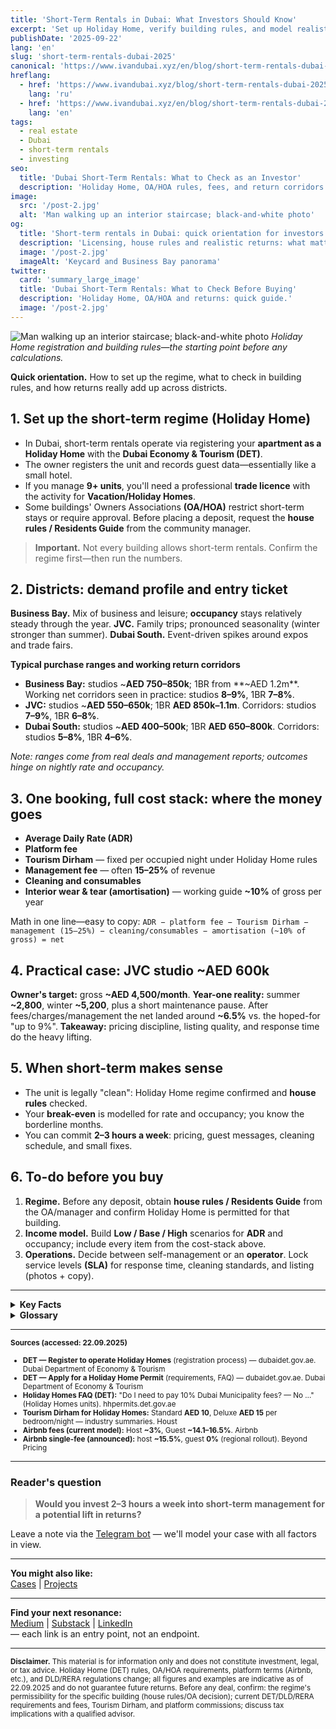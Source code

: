 ```yaml
---
title: 'Short-Term Rentals in Dubai: What Investors Should Know'
excerpt: 'Set up Holiday Home, verify building rules, and model realistic returns by district.' # ≤150
publishDate: '2025-09-22'
lang: 'en'
slug: 'short-term-rentals-dubai-2025'
canonical: 'https://www.ivandubai.xyz/en/blog/short-term-rentals-dubai-2025'
hreflang:
  - href: 'https://www.ivandubai.xyz/blog/short-term-rentals-dubai-2025'
    lang: 'ru'
  - href: 'https://www.ivandubai.xyz/en/blog/short-term-rentals-dubai-2025'
    lang: 'en'
tags:
  - real estate
  - Dubai
  - short-term rentals
  - investing
seo:
  title: 'Dubai Short-Term Rentals: What to Check as an Investor'
  description: 'Holiday Home, OA/HOA rules, fees, and return corridors across Business Bay, JVC, and Dubai South.' # ≤150
image:
  src: '/post-2.jpg'
  alt: 'Man walking up an interior staircase; black-and-white photo'
og:
  title: 'Short-term rentals in Dubai: quick orientation for investors'
  description: 'Licensing, house rules and realistic returns: what matters before the deal.'
  image: '/post-2.jpg'
  imageAlt: 'Keycard and Business Bay panorama'
twitter:
  card: 'summary_large_image'
  title: 'Dubai Short-Term Rentals: What to Check Before Buying'
  description: 'Holiday Home, OA/HOA and returns: quick guide.'
  image: '/post-2.jpg'
---
```


![Man walking up an interior staircase; black-and-white photo](/post-2.jpg)
*Holiday Home registration and building rules—the starting point before any calculations.*

**Quick orientation.** How to set up the regime, what to check in building rules, and how returns really add up across districts.

## 1. Set up the short-term regime (Holiday Home)

* In Dubai, short-term rentals operate via registering your **apartment as a Holiday Home** with the **Dubai Economy & Tourism (DET)**.
* The owner registers the unit and records guest data—essentially like a small hotel.
* If you manage **9+ units**, you'll need a professional **trade licence** with the activity for **Vacation/Holiday Homes**.
* Some buildings' Owners Associations **(OA/HOA)** restrict short-term stays or require approval. Before placing a deposit, request the **house rules / Residents Guide** from the community manager.

> **Important.** Not every building allows short-term rentals. Confirm the regime first—then run the numbers.

## 2. Districts: demand profile and entry ticket

**Business Bay.** Mix of business and leisure; **occupancy** stays relatively steady through the year.
**JVC.** Family trips; pronounced seasonality (winter stronger than summer).
**Dubai South.** Event-driven spikes around expos and trade fairs.

**Typical purchase ranges and working return corridors**

* **Business Bay:** studios ~**AED 750–850k**; 1BR from **~AED 1.2m**. Working net corridors seen in practice: studios **8–9%**, 1BR **7–8%**.
* **JVC:** studios ~**AED 550–650k**; 1BR **AED 850k–1.1m**. Corridors: studios **7–9%**, 1BR **6–8%**.
* **Dubai South:** studios ~**AED 400–500k**; 1BR **AED 650–800k**. Corridors: studios **5–8%**, 1BR **4–6%**.

*Note: ranges come from real deals and management reports; outcomes hinge on nightly rate and occupancy.*

## 3. One booking, full cost stack: where the money goes

* **Average Daily Rate (ADR)**
* **Platform fee**
* **Tourism Dirham** — fixed per occupied night under Holiday Home rules
* **Management fee** — often **15–25%** of revenue
* **Cleaning and consumables**
* **Interior wear & tear (amortisation)** — working guide **~10%** of gross per year

Math in one line—easy to copy:
`ADR − platform fee − Tourism Dirham − management (15–25%) − cleaning/consumables − amortisation (~10% of gross) = net`

## 4. Practical case: JVC studio ~AED 600k

**Owner's target:** gross **~AED 4,500/month**.
**Year-one reality:** summer **~2,800**, winter **~5,200**, plus a short maintenance pause. After fees/charges/management the net landed around **~6.5%** vs. the hoped-for "up to 9%".
**Takeaway:** pricing discipline, listing quality, and response time do the heavy lifting.

## 5. When short-term makes sense

* The unit is legally "clean": Holiday Home regime confirmed and **house rules** checked.
* Your **break-even** is modelled for rate and occupancy; you know the borderline months.
* You can commit **2–3 hours a week**: pricing, guest messages, cleaning schedule, and small fixes.

## 6. To-do before you buy

1. **Regime.** Before any deposit, obtain **house rules / Residents Guide** from the OA/manager and confirm Holiday Home is permitted for that building.
2. **Income model.** Build **Low / Base / High** scenarios for **ADR** and occupancy; include every item from the cost-stack above.
3. **Operations.** Decide between self-management or an **operator**. Lock service levels **(SLA)** for response time, cleaning standards, and listing (photos + copy).

---

<details>
  <summary><strong>Key Facts</strong></summary>

- Regime: Holiday Home (DET), confirm building permits (OA/HOA).
- Entry ranges: Business Bay AED 750–850k (studio), JVC 550–650k, Dubai South 400–500k.
- Working corridors: studios 5–9%, 1BR 4–8% (by district and cases).
- Cost-stack: ADR − platform fee − Tourism Dirham − management (15–25%) − cleaning − amortisation (~10%) = net.
- Operations: 2–3 hours weekly (pricing/messages/cleaning/small repairs).
</details>

<details>
  <summary><strong>Glossary</strong></summary>

- Holiday Home — short-term rental regime (DET).
- OA/HOA — owners association/homeowners association.
- ADR — Average Daily Rate (nightly rate).
- Tourism Dirham — fixed municipal charge per occupied night.
- SLA — Service Level Agreement.
</details>

---

<small>**Sources (accessed: 22.09.2025)**
* **DET — Register to operate Holiday Homes** (registration process) — dubaidet.gov.ae. Dubai Department of Economy & Tourism
* **DET — Apply for a Holiday Home Permit** (requirements, FAQ) — dubaidet.gov.ae. Dubai Department of Economy & Tourism
* **Holiday Homes FAQ (DET):** "Do I need to pay 10% Dubai Municipality fees? — No …" (Holiday Homes units). hhpermits.det.gov.ae
* **Tourism Dirham for Holiday Homes:** Standard **AED 10**, Deluxe **AED 15** per bedroom/night — industry summaries. Houst
* **Airbnb fees (current model):** Host **~3%**, Guest **~14.1–16.5%**. Airbnb
* **Airbnb single-fee (announced):** host **~15.5%**, guest **0%** (regional rollout). Beyond Pricing
</small>

---

### Reader's question

> **Would you invest 2–3 hours a week into short-term management for a potential lift in returns?**

Leave a note via the <a href="https://t.me/ivandubai_signal_bot" target="_blank" class="px-4 py-2 rounded-full border border-black font-serif italic hover:bg-black hover:text-white transition-colors no-underline" style="color: inherit;">Telegram bot</a> — we'll model your case with all factors in view.

---

**You might also like:**  
<a href="/en/cases">Cases</a> | <a href="/en/projects">Projects</a>

---

**Find your next resonance:**  
<a href="https://medium.com/@ivtekb" target="_blank">Medium</a> | <a href="https://substack.com/@ivanfromdubai" target="_blank">Substack</a> | <a href="https://www.linkedin.com/in/ivanfromdubai" target="_blank">LinkedIn</a>  
— each link is an entry point, not an endpoint.

<!-- JSON-LD: Article -->
<script type="application/ld+json">
{
  "@context": "https://schema.org",
  "@type": "Article",
  "headline": "Short-Term Rentals in Dubai: What Investors Should Know",
  "inLanguage": "en",
  "datePublished": "2025-09-22",
  "dateModified": "2025-09-22",
  "author": { "@type": "Person", "name": "Ivan Tyrtyshnyi" },
  "publisher": { "@type": "Organization", "name": "Ivan from Dubai" },
  "mainEntityOfPage": { "@type": "WebPage", "@id": "https://www.ivandubai.xyz/en/blog/short-term-rentals-dubai-2025" },
  "image": { "@type": "ImageObject", "url": "https://www.ivandubai.xyz/post-2.jpg", "width": 1920, "height": 1080 },
  "description": "Holiday Home, OA/HOA rules, fees, and return corridors across Business Bay, JVC, and Dubai South."
}
</script>

---

<small><strong>Disclaimer.</strong> This material is for information only and does not constitute investment, legal, or tax advice. Holiday Home (DET) rules, OA/HOA requirements, platform terms (Airbnb, etc.), and DLD/RERA regulations change; all figures and examples are indicative as of 22.09.2025 and do not guarantee future returns. Before any deal, confirm: the regime's permissibility for the specific building (house rules/OA decision); current DET/DLD/RERA requirements and fees, Tourism Dirham, and platform commissions; discuss tax implications with a qualified advisor.</small>
